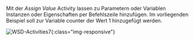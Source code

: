 Mit der *Assign Value* Activity lassen zu Parametern oder Variablen Instanzen oder Eigenschaften per Befehlszeile hinzufügen. Im vorliegenden Beispiel soll zur Variable counter der Wert 1 hinzugefügt werden.

![WSD-Activities7](/img/content/WSD-Activities7.png){:class="img-responsive"}